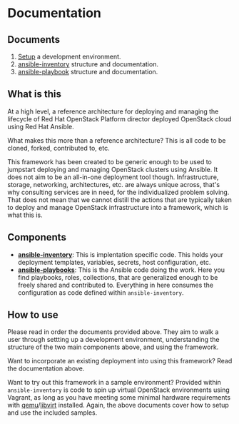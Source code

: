 # Documentation

## Documents

1. [Setup](setup.md) a development environment.
2. [ansible-inventory](ansible-inventory.md) structure and documentation.
3. [ansible-playbook](ansible-playbook.md) structure and documentation.

## What is this

At a high level, a reference architecture for deploying and managing the lifecycle of Red Hat OpenStack Platform director deployed OpenStack cloud using Red Hat Ansible.

What makes this more than a reference architecture? This is all code to be cloned, forked, contributed to, etc.

This framework has been created to be generic enough to be used to jumpstart deploying and managing OpenStack clusters using Ansible. It does not aim to be an all-in-one deployment tool though. Infrastructure, storage, networking, architectures, etc. are always unique across, that's why consulting services are in need, for the individualized problem solving. That does not mean that we cannot distill the actions that are typically taken to deploy and manage OpenStack infrastructure into a framework, which is what this is.

## Components

- **[ansible-inventory](ansible-inventory.md)**: This is implentation specific code. This holds your deployment templates, variables, secrets, host configuration, etc.
- **[ansible-playbooks](ansible-playbooks.md)**: This is the Ansible code doing the work. Here you find playbooks, roles, collections, that are generalized enough to be freely shared and contributed to. Everything in here consumes the configuration as code defined within `ansible-inventory`.

## How to use

Please read in order the documents provided above. They aim to walk a user through settting up a development environment, understanding the structure of the two main components above, and using the framework.

Want to incorporate an existing deployment into using this framework? Read the documentation above.

Want to try out this framework in a sample environment? Provided within `ansible-inventory` is code to spin up virtual OpenStack environments using Vagrant, as long as you have meeting some minimal hardware requirements with [qemu](https://www.qemu.org/)/[libvirt](https://libvirt.org/) installed. Again, the above documents cover how to setup and use the included samples.
